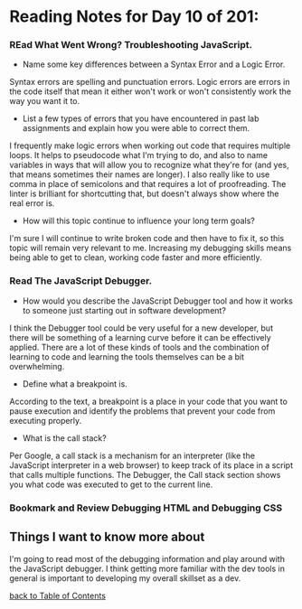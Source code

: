 # Reading Notes for Day 10 of 201:

### REad What Went Wrong? Troubleshooting JavaScript.

- Name some key differences between a Syntax Error and a Logic Error.

Syntax errors are spelling and punctuation errors. Logic errors are errors in the code itself that mean it either won't work or won't consistently work the way you want it to.

- List a few types of errors that you have encountered in past lab assignments and explain how you were able to correct them.

I frequently make logic errors when working out code that requires multiple loops. It helps to pseudocode what I'm trying to do, and also to name variables in ways that will allow you to recognize what they're for (and yes, that means sometimes their names are longer). I also really like to use comma in place of semicolons and that requires a lot of proofreading. The linter is brilliant for shortcutting that, but doesn't always show where the real error is.

- How will this topic continue to influence your long term goals?

I'm sure I will continue to write broken code and then have to fix it, so this topic will remain very relevant to me. Increasing my debugging skills means being able to get to clean, working code faster and more efficiently.

### Read The JavaScript Debugger.

- How would you describe the JavaScript Debugger tool and how it works to someone just starting out in software development?

I think the Debugger tool could be very useful for a new developer, but there will be something of a learning curve before it can be effectively applied. There are a lot of these kinds of tools and the combination of learning to code and learning the tools themselves can be a bit overwhelming.

- Define what a breakpoint is.

According to the text, a breakpoint is a place in your code that you want to pause execution and identify the problems that prevent your code from executing properly.

- What is the call stack?

Per Google, a call stack is a mechanism for an interpreter (like the JavaScript interpreter in a web browser) to keep track of its place in a script that calls multiple functions. The Debugger, the Call stack section shows you what code was executed to get to the current line.

### Bookmark and Review Debugging HTML and Debugging CSS

## Things I want to know more about

I'm going to read most of the debugging information and play around with the JavaScript debugger. I think getting more familiar with the dev tools in general is important to developing my overall skillset as a dev.

[back to Table of Contents](./README.md)
